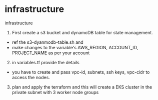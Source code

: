 # infrastructure
infrastructure

1. First create a s3 bucket and dynamoDB table for state management.
  - ref the s3-dyanmodb-table.sh and
  - make changes to the variable's
      AWS_REGION, ACCOUNT_ID, PROJECT_NAME as per your account
2. in variables.tf provide the details
  - you have to create and pass vpc-id, subnets, ssh keys, vpc-cidr to access the nodes.

3. plan and apply the terraform and this will create a EKS cluster in the private subnet with 3 worker node groups

